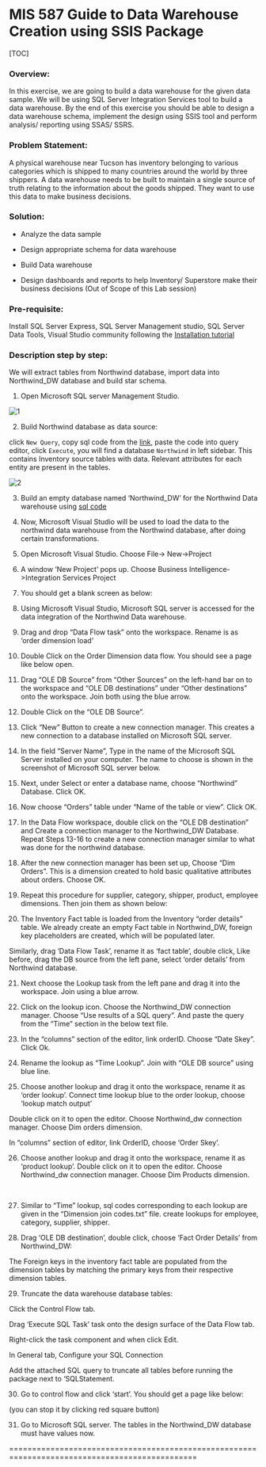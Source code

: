 # MIS 587 Guide to Data Warehouse Creation using SSIS Package



[TOC]

### Overview:

In this exercise, we are going to build a data warehouse for the given data sample. We will be using SQL Server Integration Services tool to build a data warehouse. By the end of this exercise you should be able to design a data warehouse schema, implement the design using SSIS tool and perform analysis/ reporting using SSAS/ SSRS.

### Problem Statement: 

A physical warehouse near Tucson has inventory belonging to various categories which is shipped to many countries around the world by three shippers. A data warehouse needs to be built to maintain a single source of truth relating to the information about the goods shipped. They want to use this data to make business decisions.

### Solution:

* Analyze the data sample

* Design appropriate schema for data warehouse

* Build Data warehouse

* Design dashboards and reports to help Inventory/ Superstore make their business decisions (Out of Scope of this Lab session)

### Pre-requisite: 

Install SQL Server Express, SQL Server Management studio, SQL Server Data Tools, Visual Studio community   following the [Installation tutorial](https://github.com/liuhoward/teaching/blob/master/business_intelligence/Datawarehouse_Installation.md)





### Description step by step:

We will extract tables from Northwind database, import data into Northwind_DW database and build star schema.

1)    Open Microsoft SQL server Management Studio.

![1](C:/Users/hao/Pictures/1.PNG)

2)    Build Northwind database as data source:

click `New Query`, copy sql code from the [link](https://raw.githubusercontent.com/liuhoward/teaching/master/business_intelligence/instnwnd.sql.txt), paste the code into query editor, click `Execute`, you will find a database `Northwind` in left sidebar. This contains Inventory source tables with data. Relevant attributes for each entity are present in the tables.

![2](C:/Users/hao/Pictures/2.PNG)                                



3)    Build an empty database named ‘Northwind_DW’ for the Northwind Data warehouse using [sql code](https://raw.githubusercontent.com/liuhoward/teaching/master/business_intelligence/Northwind_DW_init.sql.txt)

   

 

4)    Now, Microsoft Visual Studio will be used to load the data to the northwind data warehouse from the Northwind database, after doing certain transformations.

5)    Open Microsoft Visual Studio. Choose File-> New->Project

 

   

 

6)    A window ‘New Project’ pops up. Choose Business Intelligence->Integration Services Project

   

 

7)    You should get a blank screen as below:

   

 

8)    Using Microsoft Visual Studio, Microsoft SQL server is accessed for the data integration of the Northwind Data warehouse.

 

9)    Drag and drop “Data Flow task” onto the workspace. Rename is as ‘order dimension load’

   

 

10) Double Click on the Order Dimension data flow. You should see a page like below open.

   

 

11) Drag “OLE DB Source” from “Other Sources” on the left-hand bar on to the workspace and “OLE DB destinations” under “Other destinations” onto the workspace. Join both using the blue arrow.

   

 

12) Double Click on the “OLE DB Source”. 

   

13) Click “New” Button to create a new connection manager. This creates a new connection to a database installed on Microsoft SQL server.

 

   

14) In the field “Server Name”, Type in the name of the Microsoft SQL Server installed on your computer. The name to choose is shown in the screenshot of Microsoft SQL server below.

   

 

15)  Next, under Select or enter a database name, choose “Northwind” Database. Click OK.

 

   

 

16)  Now choose “Orders” table under “Name of the table or view”. Click OK.

   

 

17) In the Data Flow workspace, double click on the “OLE DB destination” and Create a connection manager to the Northwind_DW Database. Repeat Steps 13-16 to create a new connection manager similar to what was done for the northwind database.

18) After the new connection manager has been set up, Choose “Dim Orders”. This is a dimension created to hold basic qualitative attributes about orders. Choose OK.

   

 

19) Repeat this procedure for supplier, category, shipper, product, employee dimensions. Then join them as shown below:

   

 

20)  The Inventory Fact table is loaded from the Inventory “order details” table. We already create an empty Fact table in Northwind_DW, foreign key placeholders are created, which will be populated later.

 

Similarly, drag ‘Data Flow Task’, rename it as ‘fact table’, double click, Like before, drag the DB source from the left pane, select ‘order details’ from Northwind database.

   

 

   

 

21) Next choose the Lookup task from the left pane and drag it into the workspace. Join using a blue arrow.

   

22) Click on the lookup icon. Choose the Northwind_DW connection manager. Choose “Use results of a SQL query”. And paste the query from the “Time” section in the below text file.

   

 

   

 

23) In the “columns” section of the editor, link orderID. Choose “Date Skey”. Click Ok. 

 

 

   

24) Rename the lookup as “Time Lookup”. Join with “OLE DB source” using blue line.

25) Choose another lookup and drag it onto the workspace, rename it as ‘order lookup’. Connect time lookup blue to the order lookup, choose ‘lookup match output’

   

Double click on it to open the editor. Choose Northwind_dw connection manager. Choose Dim orders dimension.     

In “columns” section of editor, link OrderID, choose ‘Order Skey’.

   

 

26) Choose another lookup and drag it onto the workspace, rename it as ‘product lookup’. Double click on it to open the editor. Choose Northwind_dw connection manager. Choose Dim Products dimension.

   

 

​    

 

27)  Similar to “Time” lookup, sql codes corresponding to each lookup are given in the “Dimension join codes.txt” file. create lookups for employee, category, supplier, shipper.

   

28)  Drag ‘OLE DB destination’, double click, choose ‘Fact Order Details’ from Northwind_DW:   

 

The Foreign keys in the inventory fact table are populated from the dimension tables by matching the primary keys from their respective dimension tables.

   

 

   

 

29)   Truncate the data warehouse database tables:

Click the Control Flow tab.

Drag ‘Execute SQL Task’ task onto the design surface of the Data Flow tab.

   

Right-click the task component and when click Edit.

In General tab, Configure your SQL Connection

   

 

Add the attached SQL query to truncate all tables before running the package next to ‘SQLStatement.

   

   

 

   

 

 

30) Go to control flow and click ‘start’. You should get a page like below:

   

 

(you can stop it by clicking red square button)

   

31) Go to Microsoft SQL server. The tables in the Northwind_DW database must have values now.

   







































































===============================================================================================





